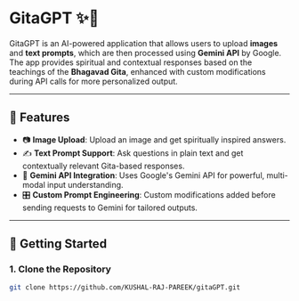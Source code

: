 # GitaGPT ✨📜

GitaGPT is an AI-powered application that allows users to upload **images** and **text prompts**, which are then processed using **Gemini API** by Google. The app provides spiritual and contextual responses based on the teachings of the **Bhagavad Gita**, enhanced with custom modifications during API calls for more personalized output.

---

## 🌟 Features

- 📷 **Image Upload**: Upload an image and get spiritually inspired answers.
- ✍️ **Text Prompt Support**: Ask questions in plain text and get contextually relevant Gita-based responses.
- 🧠 **Gemini API Integration**: Uses Google's Gemini API for powerful, multi-modal input understanding.
- 🎛️ **Custom Prompt Engineering**: Custom modifications added before sending requests to Gemini for tailored outputs.

---

## 🚀 Getting Started

### 1. Clone the Repository
```bash
git clone https://github.com/KUSHAL-RAJ-PAREEK/gitaGPT.git

